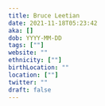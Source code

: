```yaml
---
title: Bruce Leetian
date: 2021-11-18T05:23:42
aka: []
dob: YYYY-MM-DD
tags: [""]
website: ""
ethnicity: [""]
birthLocation: ""
location: [""]
twitter: ""
draft: false
---
```


